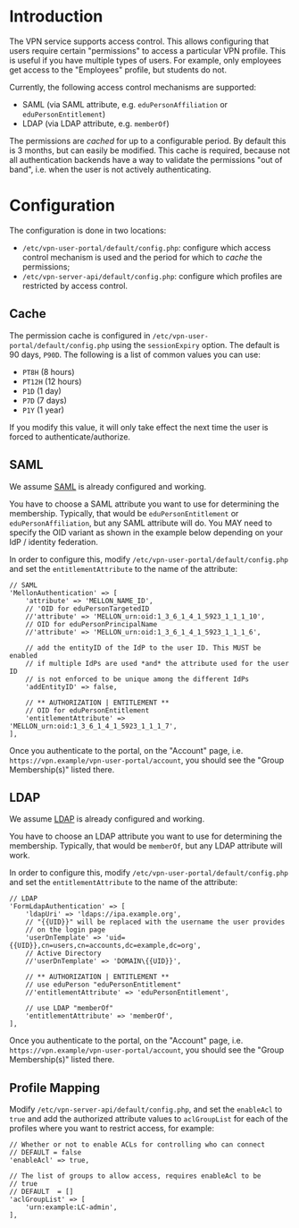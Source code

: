 # Introduction

The VPN service supports access control. This allows configuring that users 
require certain "permissions" to access a particular VPN profile. This is 
useful if you have multiple types of users. For example, only employees get 
access to the "Employees" profile, but students do not.

Currently, the following access control mechanisms are supported:

- SAML (via SAML attribute, e.g. `eduPersonAffiliation` or 
  `eduPersonEntitlement`)
- LDAP (via LDAP attribute, e.g. `memberOf`)

The permissions are _cached_ for up to a configurable period. By default this 
is 3 months, but can easily be modified. This cache is required, because not
all authentication backends have a way to validate the permissions 
"out of band", i.e. when the user is not actively authenticating.

# Configuration

The configuration is done in two locations:

- `/etc/vpn-user-portal/default/config.php`: configure which access control
  mechanism is used and the period for which to _cache_ the permissions;
- `/etc/vpn-server-api/default/config.php`: configure which profiles are 
  restricted by access control.

## Cache

The permission cache is configured in `/etc/vpn-user-portal/default/config.php`
using the `sessionExpiry` option. The default is 90 days, `P90D`. The following
is a list of common values you can use:

- `PT8H` (8 hours)
- `PT12H` (12 hours)
- `P1D` (1 day)
- `P7D` (7 days)
- `P1Y` (1 year)

If you modify this value, it will only take effect the next time the user is 
forced to authenticate/authorize.

## SAML

We assume [SAML](SAML.md) is already configured and working.

You have to choose a SAML attribute you want to use for determining the 
membership. Typically, that would be `eduPersonEntitlement` or 
`eduPersonAffiliation`, but any SAML attribute will do. You MAY need to specify 
the OID variant as shown in the example below depending on your IdP / identity
federation.

In order to configure this, modify `/etc/vpn-user-portal/default/config.php` 
and set the `entitlementAttribute` to the name of the attribute:

    // SAML
    'MellonAuthentication' => [
        'attribute' => 'MELLON_NAME_ID',
        // 'OID for eduPersonTargetedID
        //'attribute' => 'MELLON_urn:oid:1_3_6_1_4_1_5923_1_1_1_10',
        // OID for eduPersonPrincipalName
        //'attribute' => 'MELLON_urn:oid:1_3_6_1_4_1_5923_1_1_1_6',

        // add the entityID of the IdP to the user ID. This MUST be enabled
        // if multiple IdPs are used *and* the attribute used for the user ID
        // is not enforced to be unique among the different IdPs
        'addEntityID' => false,

        // ** AUTHORIZATION | ENTITLEMENT **
        // OID for eduPersonEntitlement
        'entitlementAttribute' => 'MELLON_urn:oid:1_3_6_1_4_1_5923_1_1_1_7',
    ],

Once you authenticate to the portal, on the "Account" page, i.e. 
`https://vpn.example/vpn-user-portal/account`, you should see the 
"Group Membership(s)" listed there.

## LDAP

We assume [LDAP](LDAP.md) is already configured and working. 

You have to choose an LDAP attribute you want to use for determining the 
membership. Typically, that would be `memberOf`, but any LDAP attribute will work.

In order to configure this, modify `/etc/vpn-user-portal/default/config.php` 
and set the `entitlementAttribute` to the name of the attribute:

    // LDAP
    'FormLdapAuthentication' => [
        'ldapUri' => 'ldaps://ipa.example.org',
        // "{{UID}}" will be replaced with the username the user provides
        // on the login page
        'userDnTemplate' => 'uid={{UID}},cn=users,cn=accounts,dc=example,dc=org',
        // Active Directory
        //'userDnTemplate' => 'DOMAIN\{{UID}}',

        // ** AUTHORIZATION | ENTITLEMENT **
        // use eduPerson "eduPersonEntitlement"
        //'entitlementAttribute' => 'eduPersonEntitlement',

        // use LDAP "memberOf"
        'entitlementAttribute' => 'memberOf',
    ],

Once you authenticate to the portal, on the "Account" page, i.e. 
`https://vpn.example/vpn-user-portal/account`, you should see the 
"Group Membership(s)" listed there.

## Profile Mapping

Modify `/etc/vpn-server-api/default/config.php`, and set the `enableAcl` to 
`true` and add the authorized attribute values to `aclGroupList` for each of 
the profiles where you want to restrict access, for example:

    // Whether or not to enable ACLs for controlling who can connect
    // DEFAULT = false
    'enableAcl' => true,

    // The list of groups to allow access, requires enableAcl to be 
    // true
    // DEFAULT  = []
    'aclGroupList' => [
        'urn:example:LC-admin',
    ],

